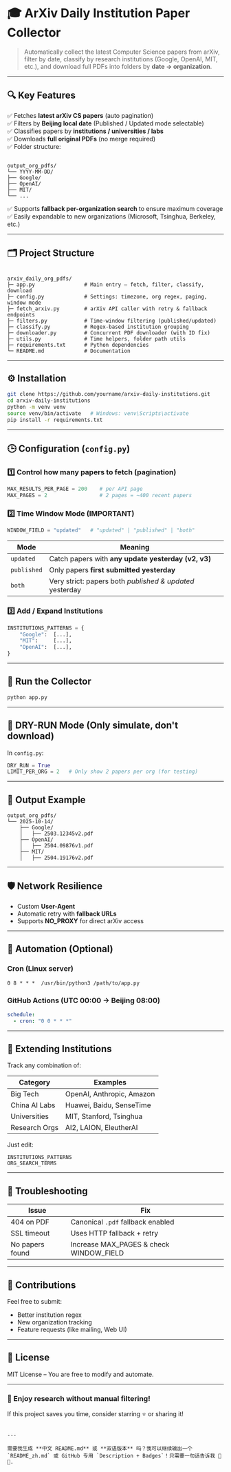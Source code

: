 
# 🎓 ArXiv Daily Institution Paper Collector

> Automatically collect the latest Computer Science papers from arXiv, filter by date, classify by research institutions (Google, OpenAI, MIT, etc.), and download full PDFs into folders by **date → organization**.

---

## 🔍 Key Features

✅ Fetches **latest arXiv CS papers** (auto pagination)  
✅ Filters by **Beijing local date** (Published / Updated mode selectable)  
✅ Classifies papers by **institutions / universities / labs**  
✅ Downloads **full original PDFs** (no merge required)  
✅ Folder structure:

```

output_org_pdfs/
└── YYYY-MM-DD/
├── Google/
├── OpenAI/
├── MIT/
└── ...

```

✅ Supports **fallback per-organization search** to ensure maximum coverage  
✅ Easily expandable to new organizations (Microsoft, Tsinghua, Berkeley, etc.)

---

## 🗂 Project Structure

```

arxiv_daily_org_pdfs/
├─ app.py                # Main entry – fetch, filter, classify, download
├─ config.py             # Settings: timezone, org regex, paging, window mode
├─ fetch_arxiv.py        # arXiv API caller with retry & fallback endpoints
├─ filters.py            # Time-window filtering (published/updated)
├─ classify.py           # Regex-based institution grouping
├─ downloader.py         # Concurrent PDF downloader (with ID fix)
├─ utils.py              # Time helpers, folder path utils
├─ requirements.txt      # Python dependencies
└─ README.md             # Documentation

````

---

## ⚙️ Installation

```bash
git clone https://github.com/yourname/arxiv-daily-institutions.git
cd arxiv-daily-institutions
python -m venv venv
source venv/bin/activate   # Windows: venv\Scripts\activate
pip install -r requirements.txt
````

---

## 🕒 Configuration (`config.py`)

### 1️⃣ Control how many papers to fetch (pagination)

```python
MAX_RESULTS_PER_PAGE = 200    # per API page
MAX_PAGES = 2                 # 2 pages = ~400 recent papers
```

### 2️⃣ Time Window Mode (IMPORTANT)

```python
WINDOW_FIELD = "updated"   # "updated" | "published" | "both"
```

| Mode        | Meaning                                                  |
| ----------- | -------------------------------------------------------- |
| `updated`   | Catch papers with **any update yesterday (v2, v3)**      |
| `published` | Only papers **first submitted yesterday**                |
| `both`      | Very strict: papers both *published & updated* yesterday |

### 3️⃣ Add / Expand Institutions

```python
INSTITUTIONS_PATTERNS = {
    "Google":  [...],
    "MIT":     [...],
    "OpenAI":  [...],
}
```

---

## 🚀 Run the Collector

```bash
python app.py
```

---

## 🧪 DRY-RUN Mode (Only simulate, don't download)

In `config.py`:

```python
DRY_RUN = True
LIMIT_PER_ORG = 2   # Only show 2 papers per org (for testing)
```

---

## 📁 Output Example

```
output_org_pdfs/
└── 2025-10-14/
    ├── Google/
    │   ├── 2503.12345v2.pdf
    ├── OpenAI/
    │   ├── 2504.09876v1.pdf
    ├── MIT/
    │   ├── 2504.19176v2.pdf
```

---

## 🛡️ Network Resilience

* Custom **User-Agent**
* Automatic retry with **fallback URLs**
* Supports **NO_PROXY** for direct arXiv access

---

## 🔧 Automation (Optional)

### Cron (Linux server)

```
0 8 * * *  /usr/bin/python3 /path/to/app.py
```

### GitHub Actions (UTC 00:00 → Beijing 08:00)

```yaml
schedule:
  - cron: "0 0 * * *"
```

---

## 🧩 Extending Institutions

Track any combination of:

| Category      | Examples                  |
| ------------- | ------------------------- |
| Big Tech      | OpenAI, Anthropic, Amazon |
| China AI Labs | Huawei, Baidu, SenseTime  |
| Universities  | MIT, Stanford, Tsinghua   |
| Research Orgs | AI2, LAION, EleutherAI    |

Just edit:

```
INSTITUTIONS_PATTERNS
ORG_SEARCH_TERMS
```

---

## 🐛 Troubleshooting

| Issue           | Fix                                     |
| --------------- | --------------------------------------- |
| 404 on PDF      | Canonical `.pdf` fallback enabled       |
| SSL timeout     | Uses HTTP fallback + retry              |
| No papers found | Increase MAX_PAGES & check WINDOW_FIELD |

---

## 🤝 Contributions

Feel free to submit:

* Better institution regex
* New organization tracking
* Feature requests (like mailing, Web UI)

---

## 📜 License

MIT License – You are free to modify and automate.

---

### 🌟 Enjoy research without manual filtering!

If this project saves you time, consider starring ⭐ or sharing it!

```

---

需要我生成 **中文 README.md** 或 **双语版本** 吗？我可以继续输出一个 `README_zh.md` 或 GitHub 专用 `Description + Badges`！只需要一句话告诉我 🧠🚀.
```
